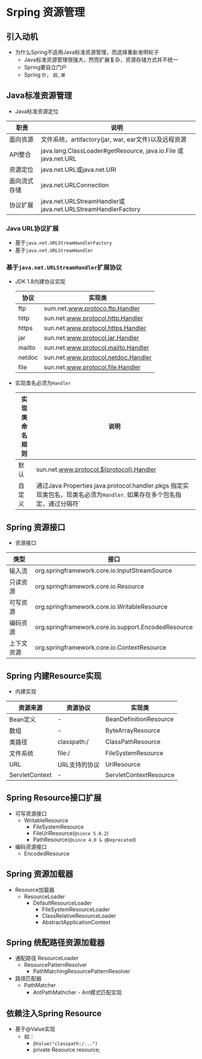 # Srping 资源管理

## 引入动机

- 为什么Spring不适用Java标准资源管理，而选择重新发明轮子
  - Java标准资源管理很强大，然而扩展复杂，资源存储方式并不统一
  - Spring要自立门户
  - Spring `抄`， `超`, `潮`

## Java标准资源管理

- Java标准资源定位

| 职责         | 说明                                                         |
| ------------ | ------------------------------------------------------------ |
| 面向资源     | 文件系统，artifactory(jar, war, ear文件)以及远程资源         |
| API整合      | java.lang.ClassLoader#getResource, java.io.File 或 java.net.URL |
| 资源定位     | java.net.URL或java.net.URI                                   |
| 面向流式存储 | java.net.URLConnection                                       |
| 协议扩展     | java.net.URLStreamHandler或java.net.URLStreamHandlerFactory  |

### Java URL协议扩展

- 基于`java.net.URLStreamHandlerFactory`
- 基于`java.net.URLStreamHandler`

### 基于`java.net.URLStreamHandler`扩展协议

- JDK 1.8内建协议实现

  | 协议   | 实现类                              |
  | ------ | ----------------------------------- |
  | ftp    | sum.net.www.protoco.ftp.Handler     |
  | http   | sun.net.www.protocol.http.Handler   |
  | https  | sun.net.www.protocol.https.Handler  |
  | jar    | sun.net.www.protocol.jar.Handler    |
  | mailto | sun.net.www.protocol.mailto.Handler |
  | netdoc | sun.net.www.protocol.netdoc.Handler |
  | file   | sun.net.www.protocol.file.Handler   |

- 实现类名必须为`Handler`

  | 实现类命名规则 | 说明                                                         |
  | -------------- | ------------------------------------------------------------ |
  | 默认           | sun.net.www.protocol.${protocol}.Handler                     |
  | 自定义         | 通过Java Properties java.protocol.handler.pkgs 指定实现类包名，现类名必须为`Handler`. 如果存在多个包名指定，通过分隔符`|` |


## Spring 资源接口

- 资源接口

| 类型       | 接口                                                |
| ---------- | --------------------------------------------------- |
| 输入流     | org.springframework.core.io.InputStreamSource       |
| 只读资源   | org.springframework.core.io.Resource                |
| 可写资源   | org.springframework.core.io.WritableResource        |
| 编码资源   | org.springframework.core.io.support.EncodedResource |
| 上下文资源 | org.springframework.core.io.ContextResource         |

## Spring 内建Resource实现

- 内建实现

| 资源来源       | 资源协议      | 实现类                 |
| -------------- | ------------- | ---------------------- |
| Bean定义       | -             | BeanDefinitionResource |
| 数组           | -             | ByteArrayResource      |
| 类路径         | classpath:/   | ClassPathResource      |
| 文件系统       | file:/        | FileSystemResource     |
| URL            | URL支持的协议 | UrlResource            |
| ServletContext | -             | ServletContextResource |

## Spring Resource接口扩展

- 可写资源接口
  - WritableResource
    - FileSystemResource
    - FileUrlResource(`@since 5.0.2`)
    - PathResource(`@since 4.0 & @Deprecated`)
- 编码资源接口
  - EncodedResource

## Spring 资源加载器

- Resource加载器
  - ResourceLoader
    - DefaultResourceLoader
      - FileSystemResourceLoader
      - ClassRelativeResourceLoader
      - AbstractApplicationContext

## Spring 统配路径资源加载器

- 通配路径 ResourceLoader
  - ResourcePatternResolver
    - PathMatchingResourcePatternResolver
- 路径匹配器
  - PathMatcher
    - AntPathMathcher - Ant模式匹配实现

## 依赖注入Spring Resource

- 基于@Value实现
  - 如：
    - `@Value("classpath:/...")`
    - private Resource resource;